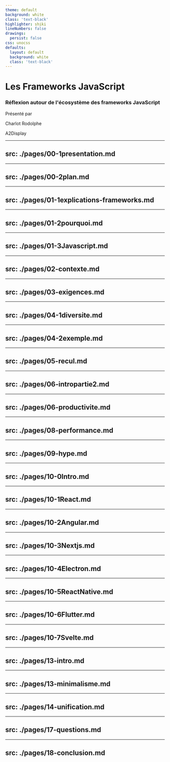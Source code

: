 ```yaml
---
theme: default
background: white
class: 'text-black'
highlighter: shiki
lineNumbers: false
drawings:
  persist: false
css: unocss
defaults:
  layout: default
  background: white
  class: 'text-black'
---
```


<style>
/* Styles globaux */
.slidev-layout {
  @apply bg-white text-black relative text-sm;
  
  /* Style de base pour tous les textes */
  font-family: system-ui, -apple-system, sans-serif;
  line-height: 1.6;
}

.slidev-layout .content-container {
  @apply mx-auto max-w-4xl px-8 py-12;
}

.slidev-layout h1 {
  @apply text-3xl font-bold mb-8;
}

.slidev-layout h2 {
  @apply text-2xl font-semibold mb-6;
}

.slidev-layout h3 {
  @apply text-xl font-semibold mb-4;
}

.slidev-layout ul {
  @apply space-y-2;
}

.slidev-layout blockquote {
  @apply text-gray-700 italic border-l-4 border-blue-600 pl-4 bg-gray-100 p-4 rounded-r;
}
</style>

<div class="flex flex-col items-center justify-center p-30">
  <div class="text-center space-y-8">
    <h1 class="text-6xl font-bold bg-gradient-to-r from-blue-600 to-purple-600 bg-clip-text text-transparent px-8">
      Les Frameworks JavaScript
    </h1>    
    <div class="mt-16 space-y-6">
      <h3 class="text-2xl font-medium text-gray-700">
        Réflexion autour de l'écosystème des frameworks JavaScript
      </h3>      
      <div class="mt-24 text-gray-600 space-y-3">
        <p class="text-xl">Présenté par</p>
        <p class="text-2xl font-semibold">Charlot Rodolphe</p>
        <p class="text-lg font-medium">A2Display</p>
      </div>
    </div>
  </div>
</div>

<style>
.slidev-layout {
  @apply bg-gradient-to-br from-gray-50 to-gray-100;
}
</style>

---
src: ./pages/00-1presentation.md
---

---
src: ./pages/00-2plan.md
---

---
src: ./pages/01-1explications-frameworks.md
---

---
src: ./pages/01-2pourquoi.md
---

---
src: ./pages/01-3Javascript.md
---

---
src: ./pages/02-contexte.md
---

---
src: ./pages/03-exigences.md
---

---
src: ./pages/04-1diversite.md
---

---
src: ./pages/04-2exemple.md
---

---
src: ./pages/05-recul.md
---

---
src: ./pages/06-intropartie2.md
---

---
src: ./pages/06-productivite.md
---

---
src: ./pages/08-performance.md
---

---
src: ./pages/09-hype.md
---

---
src: ./pages/10-0Intro.md
---

---
src: ./pages/10-1React.md
---

---
src: ./pages/10-2Angular.md
---

---
src: ./pages/10-3Nextjs.md
---

---
src: ./pages/10-4Electron.md
---

---
src: ./pages/10-5ReactNative.md
---

---
src: ./pages/10-6Flutter.md
---

---
src: ./pages/10-7Svelte.md
---

---
src: ./pages/13-intro.md
---

---
src: ./pages/13-minimalisme.md
---

---
src: ./pages/14-unification.md
---

---
src: ./pages/17-questions.md
---

---
src: ./pages/18-conclusion.md
---
